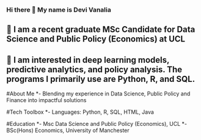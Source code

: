 ### Hi there 👋 My name is Devi Vanalia
## 💼 I am a recent graduate MSc Candidate for Data Science and Public Policy (Economics) at UCL
## 💞️ I am interested in deep learning models, predictive analytics, and policy analysis. The programs I primarily use are Python, R, and SQL.

#About Me
*- Blending my experience in Data Science, Public Policy and Finance into impactful solutions

#Tech Toolbox
*- Languages: Python, R, SQL, HTML, Java

#Education
*- Msc Data Science and Public Policy (Economics), UCL
*- BSc(Hons) Economics, University of Manchester
<!--
**devangini02/devangini02** is a ✨ _special_ ✨ repository because its `README.md` (this file) appears on your GitHub profile.

Here are some ideas to get you started:

- 🔭 I’m currently working on ...
- 🌱 I’m currently learning ...
- 👯 I’m looking to collaborate on ...
- 🤔 I’m looking for help with ...
- 💬 Ask me about ...
- 📫 How to reach me: ...
- 😄 Pronouns: ...
- ⚡ Fun fact: ...
-->
